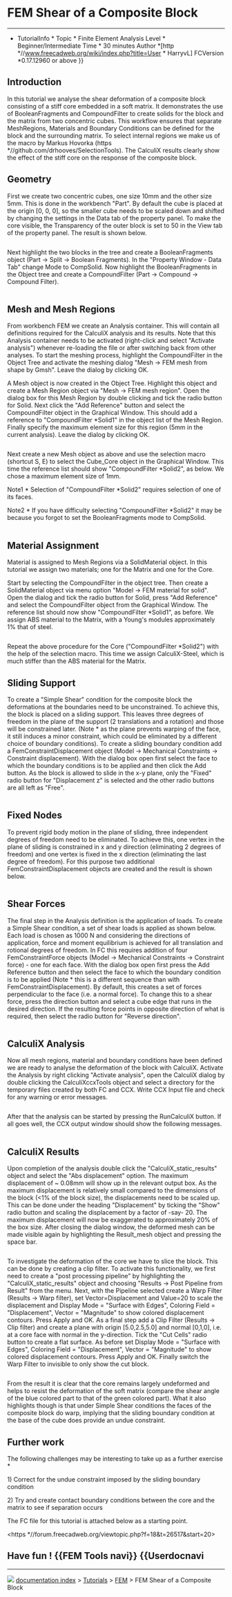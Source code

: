 # FEM Shear of a Composite Block
---
- TutorialInfo   *   Topic   * Finite Element Analysis
   Level   * Beginner/Intermediate
   Time   * 30 minutes
   Author   *[http   *//www.freecadweb.org/wiki/index.php?title=User   * HarryvL]
   FCVersion   *0.17.12960 or above
}}

## Introduction

In this tutorial we analyse the shear deformation of a composite block consisting of a stiff core embedded in a soft matrix. It demonstrates the use of BooleanFragments and CompoundFilter to create solids for the block and the matrix from two concentric cubes. This workflow ensures that separate MeshRegions, Materials and Boundary Conditions can be defined for the block and the surrounding matrix. To select internal regions we make us of the macro by Markus Hovorka (https   *//github.com/drhooves/SelectionTools). The CalculiX results clearly show the effect of the stiff core on the response of the composite block.

## Geometry

First we create two concentric cubes, one size 10mm and the other size 5mm. This is done in the workbench \"Part\". By default the cube is placed at the origin \[0, 0, 0\], so the smaller cube needs to be scaled down and shifted by changing the settings in the Data tab of the property panel. To make the core visible, the Transparency of the outer block is set to 50 in the View tab of the property panel. The result is shown below.

 <img alt="" src=images/Pic1.png  style="width   *700px;"> 

Next highlight the two blocks in the tree and create a BooleanFragments object (Part → Split → Boolean Fragments). In the \"Property Window - Data Tab\" change Mode to CompSolid. Now highlight the BooleanFragments in the Object tree and create a CompoundFilter (Part → Compound → Compound Filter).

 <img alt="" src=images/Pic2.png  style="width   *700px;"> 

## Mesh and Mesh Regions 

From workbench FEM we create an Analysis container. This will contain all definitions required for the CalculiX analysis and its results. Note that this Analysis container needs to be activated (right-click and select \"Activate analysis\") whenever re-loading the file or after switching back from other analyses. To start the meshing process, highlight the CompoundFilter in the Object Tree and activate the meshing dialog \"Mesh → FEM mesh from shape by Gmsh\". Leave the dialog by clicking OK.

A Mesh object is now created in the Object Tree. Highlight this object and create a Mesh Region object via \"Mesh → FEM mesh region\". Open the dialog box for this Mesh Region by double clicking and tick the radio button for Solid. Next click the \"Add Reference\" button and select the CompoundFilter object in the Graphical Window. This should add a reference to \"CompoundFilter   *Solid1\" in the object list of the Mesh Region. Finally specify the maximum element size for this region (5mm in the current analysis). Leave the dialog by clicking OK.

 <img alt="" src=images/Pic3.png  style="width   *700px;"> 

Next create a new Mesh object as above and use the selection macro (shortcut S, E) to select the Cube\_Core object in the Graphical Window. This time the reference list should show \"CompoundFilter   *Solid2\", as below. We chose a maximum element size of 1mm.

Note1   * Selection of \"CompoundFilter   *Solid2\" requires selection of one of its faces.

Note2   * If you have difficulty selecting \"CompoundFilter   *Solid2\" it may be because you forgot to set the BooleanFragments mode to CompSolid.

 <img alt="" src=images/Pic4.png  style="width   *700px;"> 

## Material Assignment 

Material is assigned to Mesh Regions via a SolidMaterial object. In this tutorial we assign two materials; one for the Matrix and one for the Core.

Start by selecting the CompoundFilter in the object tree. Then create a SolidMaterial object via menu option \"Model → FEM material for solid\". Open the dialog and tick the radio button for Solid, press \"Add Reference\" and select the CompoundFilter object from the Graphical Window. The reference list should now show \"CompoundFilter   *Solid1\", as before. We assign ABS material to the Matrix, with a Young\'s modules approximately 1% that of steel.

 <img alt="" src=images/Pic5.png  style="width   *700px;"> 

Repeat the above procedure for the Core (\"CompoundFilter   *Solid2\") with the help of the selection macro. This time we assign CalculiX-Steel, which is much stiffer than the ABS material for the Matrix.

## Sliding Support 

To create a \"Simple Shear\" condition for the composite block the deformations at the boundaries need to be unconstrained. To achieve this, the block is placed on a sliding support. This leaves three degrees of freedom in the plane of the support (2 translations and a rotation) and those will be constrained later. (Note   * as the plane prevents warping of the face, it still induces a minor constraint, which could be eliminated by a different choice of boundary conditions). To create a sliding boundary condition add a FemConstraintDisplacement object (Model → Mechanical Constraints → Constraint displacement). With the dialog box open first select the face to which the boundary conditions is to be applied and then click the Add button. As the block is allowed to slide in the x-y plane, only the \"Fixed\" radio button for \"Displacement z\" is selected and the other radio buttons are all left as \"Free\".

 <img alt="" src=images/Pic6.png  style="width   *700px;"> 

## Fixed Nodes 

To prevent rigid body motion in the plane of sliding, three independent degrees of freedom need to be eliminated. To achieve this, one vertex in the plane of sliding is constrained in x and y direction (eliminating 2 degrees of freedom) and one vertex is fixed in the x direction (eliminating the last degree of freedom). For this purpose two additional FemConstraintDisplacement objects are created and the result is shown below.

 <img alt="" src=images/Pic7.png  style="width   *700px;"> 

## Shear Forces 

The final step in the Analysis definition is the application of loads. To create a Simple Shear condition, a set of shear loads is applied as shown below. Each load is chosen as 1000 N and considering the directions of application, force and moment equilibrium is achieved for all translation and rotional degrees of freedom. In FC this requires addition of four FemConstraintForce objects (Model → Mechanical Constraints → Constraint force) - one for each face. With the dialog box open first press the Add Reference button and then select the face to which the boundary condition is to be applied (Note   * this is a different sequence than with FemConstraintDisplacement). By default, this creates a set of forces perpendicular to the face (i.e. a normal force). To change this to a shear force, press the direction button and select a cube edge that runs in the desired direction. If the resulting force points in opposite direction of what is required, then select the radio button for \"Reverse direction\".

 <img alt="" src=images/Pic8.png  style="width   *700px;"> 

## CalculiX Analysis 

Now all mesh regions, material and boundary conditions have been defined we are ready to analyse the deformation of the block with CalculiX. Activate the Analysis by right clicking \"Activate analysis\", open the CalculiX dialog by double clicking the CalculiXccxTools object and select a directory for the temporary files created by both FC and CCX. Write CCX Input file and check for any warning or error messages.

 <img alt="" src=images/PIC9.png  style="width   *700px;"> 

After that the analysis can be started by pressing the RunCalculiX button. If all goes well, the CCX output window should show the following messages.

 <img alt="" src=images/Pic10.png  style="width   *700px;"> 

## CalculiX Results 

Upon completion of the analysis double click the \"CalculiX\_static\_results\" object and select the \"Abs displacement\" option. The maximum displacement of \~ 0.08mm will show up in the relevant output box. As the maximum displacement is relatively small compared to the dimensions of the block (\<1% of the block size), the displacements need to be scaled up. This can be done under the heading \"Displacement\" by ticking the \"Show\" radio button and scaling the displacement by a factor of -say- 20. The maximum displacement will now be exaggerated to approximately 20% of the box size. After closing the dialog window, the deformed mesh can be made visible again by highlighting the Result\_mesh object and pressing the space bar.

 <img alt="" src=images/Figure_11_Deformed_Mesh.png  style="width   *700px;"> 

To investigate the deformation of the core we have to slice the block. This can be done by creating a clip filter. To activate this functionality, we first need to create a \"post processing pipeline\" by highlighting the \"CalculiX\_static\_results\" object and choosing \"Results → Post Pipeline from Result\" from the menu. Next, with the Pipeline selected create a Warp Filter (Results → Warp filter), set Vector=Displacement and Value=20 to scale the displacement and Display Mode = \"Surface with Edges\", Coloring Field = \"Displacement\", Vector = \"Magnitude\" to show colored displacement contours. Press Apply and OK. As a final step add a Clip Filter (Results → Clip filter) and create a plane with origin \[5.0,2.5,5.0\] and normal \[0,1,0\], i.e. at a core face with normal in the y-direction. Tick the \"Cut Cells\" radio button to create a flat surface. As before set Display Mode = \"Surface with Edges\", Coloring Field = \"Displacement\", Vector = \"Magnitude\" to show colored displacement contours. Press Apply and OK. Finally switch the Warp Filter to invisible to only show the cut block.

 <img alt="" src=images/Figure12_Deformed_Mesh_Clipped_View_(2).png  style="width   *700px;"> 

From the result it is clear that the core remains largely undeformed and helps to resist the deformation of the soft matrix (compare the shear angle of the blue colored part to that of the green colored part). What it also highlights though is that under Simple Shear conditions the faces of the composite block do warp, implying that the sliding boundary condition at the base of the cube does provide an undue constraint.

## Further work 

The following challenges may be interesting to take up as a further exercise   *

1\) Correct for the undue constraint imposed by the sliding boundary condition

2\) Try and create contact boundary conditions between the core and the matrix to see if separation occurs

The FC file for this tutorial is attached below as a starting point.

<https   *//forum.freecadweb.org/viewtopic.php?f=18&t=26517&start=20>

Have fun !   {{FEM Tools navi}} {{Userdocnavi
---



---
![](images/Right_arrow.png) [documentation index](../README.md) > [Tutorials](Category_Tutorials.md) > [FEM](Category_FEM.md) > FEM Shear of a Composite Block
